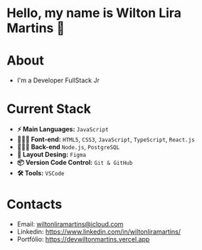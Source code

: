 # Hello, my name is Wilton Lira Martins 👋

# About
- I'm a Developer FullStack Jr


# Current Stack
- **⚡️ Main Languages:** `JavaScript` 
- **👨🏻‍💻 Font-end:** `HTML5`, `CSS3`, `JavaScript`, `TypeScript`, `React.js`
- **👨🏻‍💻 Back-end** `Node.js`, `PostgreSQL`
- **🎨 Layout Desing:** `Figma`  
- **📦 Version Code Control:** `Git & GitHub`
- **🛠️ Tools:** `VSCode`

# Contacts
- Email: wiltonliramartins@icloud.com
- Linkedin: https://www.linkedin.com/in/wiltonliramartins/
- Portfólio: https://devwiltonmartins.vercel.app
